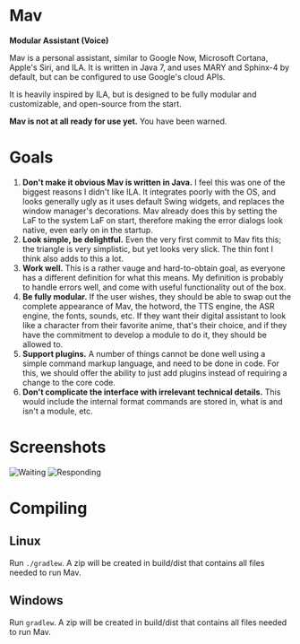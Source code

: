 Mav
===
**Modular Assistant (Voice)**

Mav is a personal assistant, similar to Google Now, Microsoft Cortana, Apple's Siri, and ILA.
It is written in Java 7, and uses MARY and Sphinx-4 by default, but can be configured to use Google's cloud APIs.

It is heavily inspired by ILA, but is designed to be fully modular and customizable, and open-source from the start.

**Mav is not at all ready for use yet.** You have been warned.

Goals
=====
1. **Don't make it obvious Mav is written in Java.** I feel this was one of the biggest reasons I didn't like ILA. It integrates poorly with the OS, and looks generally ugly as it uses default Swing widgets, and replaces the window manager's decorations. Mav already does this by setting the LaF to the system LaF on start, therefore making the error dialogs look native, even early on in the startup.
2. **Look simple, be delightful.** Even the very first commit to Mav fits this; the triangle is very simplistic, but yet looks very slick. The thin font I think also adds to this a lot.
3. **Work well.** This is a rather vauge and hard-to-obtain goal, as everyone has a different definition for what this means. My definition is probably to handle errors well, and come with useful functionality out of the box.
4. **Be fully modular.** If the user wishes, they should be able to swap out the complete appearance of Mav, the hotword, the TTS engine, the ASR engine, the fonts, sounds, etc. If they want their digital assistant to look like a character from their favorite anime, that's their choice, and if they have the commitment to develop a module to do it, they should be allowed to.
5. **Support plugins.** A number of things cannot be done well using a simple command markup language, and need to be done in code. For this, we should offer the ability to just add plugins instead of requiring a change to the core code.
6. **Don't complicate the interface with irrelevant technical details.** This would include the internal format commands are stored in, what is and isn't a module, etc.

Screenshots
===========
![Waiting](http://i.imgur.com/PSYqrmt.png)
![Responding](http://i.imgur.com/r3fC8AF.png)

Compiling
=========
Linux
-----
Run `./gradlew`. A zip will be created in build/dist that contains all files needed to run Mav.

Windows
-------
Run `gradlew`. A zip will be created in build/dist that contains all files needed to run Mav.